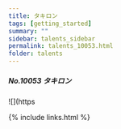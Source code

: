```yaml
---
title: タキロン
tags: [getting_started]
summary: ""
sidebar: talents_sidebar
permalink: talents_10053.html
folder: talents
---
```



##### No.10053 タキロン  

![](https




{% include links.html %}
